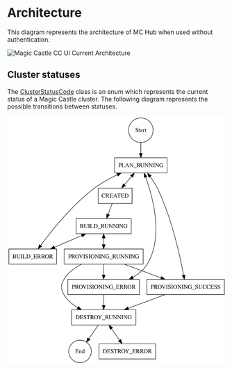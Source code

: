 # Architecture

This diagram represents the architecture of MC Hub when used without authentication.

![Magic Castle CC UI Current Architecture](https://docs.google.com/drawings/d/e/2PACX-1vSKQIzh44C0FiuPD1pn_SspvwD_s2bGoF8wpcHPbthgauMoo2loe5VUjUsMPc-bVBdYdk1W4dxheYlS/pub?w=721&amp;h=530)

## Cluster statuses

The [ClusterStatusCode](../app/models/magic_castle/cluster_status_code.py) class is an enum which represents the current status of a Magic Castle cluster. The following diagram represents the possible transitions between statuses.

![Cluster Status Transition Diagram](./diagrams/cluster_status_transition_diagram.svg)
